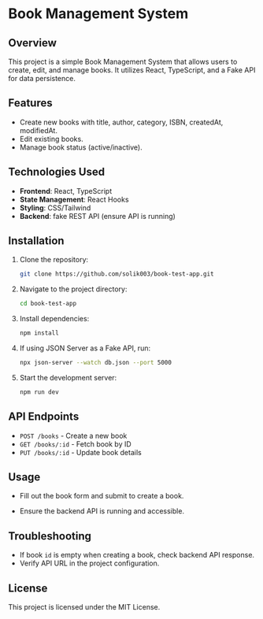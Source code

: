 # Book Management System

## Overview
This project is a simple Book Management System that allows users to create, edit, and manage books. It utilizes React, TypeScript, and a Fake API for data persistence.

## Features
- Create new books with title, author, category, ISBN, createdAt, modifiedAt.
- Edit existing books.
- Manage book status (active/inactive).

## Technologies Used
- **Frontend**: React, TypeScript
- **State Management**: React Hooks
- **Styling**: CSS/Tailwind 
- **Backend**: fake REST API (ensure API is running)

## Installation
1. Clone the repository:
   ```sh
   git clone https://github.com/solik003/book-test-app.git
   ```
2. Navigate to the project directory:
   ```sh
   cd book-test-app
   ```
3. Install dependencies:
   ```sh
   npm install
   ```
4. If using JSON Server as a Fake API, run:
   ```sh
   npx json-server --watch db.json --port 5000
   ```
5. Start the development server:
   ```sh
   npm run dev
   ```

## API Endpoints
- `POST /books` - Create a new book
- `GET /books/:id` - Fetch book by ID
- `PUT /books/:id` - Update book details

## Usage
- Fill out the book form and submit to create a book.

- Ensure the backend API is running and accessible.

## Troubleshooting
- If book `id` is empty when creating a book, check backend API response.
- Verify API URL in the project configuration.

## License
This project is licensed under the MIT License.

